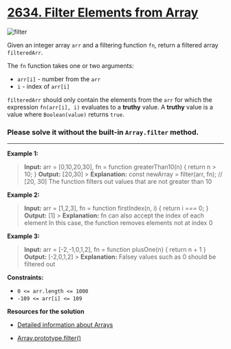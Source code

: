 # [2634. Filter Elements from Array](https://leetcode.com/problems/filter-elements-from-array/)

![filter](https://i0.wp.com/css-tricks.com/wp-content/uploads/2019/03/arrays-02.png?ssl=1)

Given an integer array `arr` and a filtering function `fn`, return a filtered array `filteredArr`.

The `fn` function takes one or two arguments:

- `arr[i]` - number from the `arr`
- `i` - index of `arr[i]`

`filteredArr` should only contain the elements from the `arr` for which the expression `fn(arr[i], i)` evaluates to a **truthy** value. A **truthy** value is a value where `Boolean(value)` returns `true`.

### Please solve it without the built-in `Array.filter` method.

---

**Example 1:**

> **Input:** arr = [0,10,20,30], fn = function greaterThan10(n) { return n > 10; }
> **Output:** [20,30] > **Explanation:** const newArray = filter(arr, fn); // [20, 30] The function filters out values that are not greater than 10

**Example 2:**

> **Input:** arr = [1,2,3], fn = function firstIndex(n, i) { return i === 0; }
> **Output:** [1] > **Explanation:** fn can also accept the index of each element In this case, the function removes elements not at index 0

**Example 3:**

> **Input:** arr = [-2,-1,0,1,2], fn = function plusOne(n) { return n + 1 }
> **Output:** [-2,0,1,2] > **Explanation:** Falsey values such as 0 should be filtered out

**Constraints:**

- `0 <= arr.length <= 1000`
- `-109 <= arr[i] <= 109`

**Resources for the solution**

- [Detailed information about Arrays](https://javascript.info/array)

- [ Array.prototype.filter()](https://developer.mozilla.org/en-US/docs/Web/JavaScript/Reference/Global_Objects/Array/filter)
